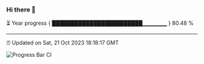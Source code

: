 ### Hi there 👋

⏳ Year progress { ████████████████████████▁▁▁▁▁▁ } 80.48 %

---

⏰ Updated on Sat, 21 Oct 2023 18:18:17 GMT

![Progress Bar CI](https://github.com/liununu/liununu/workflows/Progress%20Bar%20CI/badge.svg)
